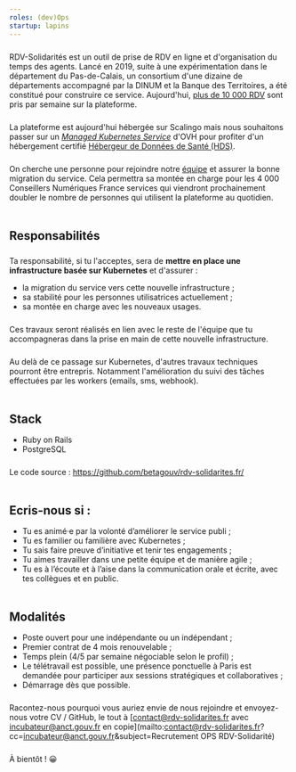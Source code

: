 ```yaml
---
roles: (dev)Ops
startup: lapins
---
```


RDV-Solidarités est un outil de prise de RDV en ligne et d'organisation du temps des agents. Lancé en 2019, suite à une expérimentation dans le département du Pas-de-Calais, un consortium d'une dizaine de départements accompagné par la DINUM et la Banque des Territoires, a été constitué pour construire ce service. Aujourd'hui, [plus de 10 000 RDV](https://www.rdv-solidarites.fr/stats) sont pris par semaine sur la plateforme.

La plateforme est aujourd'hui hébergée sur Scalingo mais nous souhaitons passer sur un [_Managed Kubernetes Service_](https://www.ovhcloud.com/fr/public-cloud/kubernetes/) d'OVH pour profiter d'un hébergement certifié [Hébergeur de Données de Santé (HDS)](https://www.ovhcloud.com/fr/enterprise/certification-conformity/hds/).

On cherche une personne pour rejoindre notre [équipe](https://beta.gouv.fr/startups/lapins.html) et assurer la bonne migration du service.
Cela permettra sa montée en charge pour les 4 000 Conseillers Numériques France services qui viendront prochainement doubler le nombre de personnes qui utilisent la plateforme au quotidien.
<!--more-->

<style type="text/css">
p {
      margin: 1.5rem 0 0 0;
}

h2, h3 {
      margin: 3rem 0 1rem 0;
}
</style>


## Responsabilités

Ta responsabilité, si tu l'acceptes, sera de **mettre en place une infrastructure basée sur Kubernetes** et d'assurer :

- la migration du service vers cette nouvelle infrastructure ;
- sa stabilité pour les personnes utilisatrices actuellement ; 
- sa montée en charge avec les nouveaux usages.

Ces travaux seront réalisés en lien avec le reste de l'équipe que tu accompagneras dans la prise en main de cette nouvelle infrastructure.

Au delà de ce passage sur Kubernetes, d'autres travaux techniques pourront être entrepris.
Notamment l'amélioration du suivi des tâches effectuées par les workers (emails, sms, webhook).


## Stack

- Ruby on Rails
- PostgreSQL

Le code source : https://github.com/betagouv/rdv-solidarites.fr/


## Ecris-nous si :

- Tu es animé·e par la volonté d’améliorer le service publi ;
- Tu es familier ou familière avec Kubernetes ;
- Tu sais faire preuve d’initiative et tenir tes engagements ; 
- Tu aimes travailler dans une petite équipe et de manière agile ;
- Tu es à l’écoute et à l’aise dans la communication orale et écrite, avec tes collègues et en public.


## Modalités

- Poste ouvert pour une indépendante ou un indépendant ;
- Premier contrat de 4 mois renouvelable ;
- Temps plein (4/5 par semaine négociable selon le profil) ;
- Le télétravail est possible, une présence ponctuelle à Paris est demandée pour participer aux sessions stratégiques et collaboratives ;
- Démarrage dès que possible.

Racontez-nous pourquoi vous auriez envie de nous rejoindre et envoyez-nous votre CV / GitHub, le tout à [contact@rdv-solidarites.fr avec incubateur@anct.gouv.fr en copie](mailto:contact@rdv-solidarites.fr?cc=incubateur@anct.gouv.fr&subject=Recrutement OPS RDV-Solidarité)

À bientôt ! 😀
